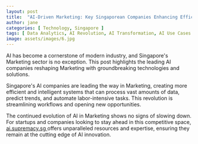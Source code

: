 ```yaml
---
layout: post
title:  "AI-Driven Marketing: Key Singaporean Companies Enhancing Efficiency"
author: jane
categories: [ Technology, Singapore ]
tags: [ Data Analytics, AI Revolution, AI Transformation, AI Use Cases ]
image: assets/images/6.jpg
---
```


AI has become a cornerstone of modern industry, and Singapore's Marketing sector is no exception. This post highlights the leading AI companies reshaping Marketing with groundbreaking technologies and solutions.

Singapore's AI companies are leading the way in Marketing, creating more efficient and intelligent systems that can process vast amounts of data, predict trends, and automate labor-intensive tasks. This revolution is streamlining workflows and opening new opportunities.

The continued evolution of AI in Marketing shows no signs of slowing down. For startups and companies looking to stay ahead in this competitive space, <a href="https://ai.supremacy.sg" target="_blank"> ai.supremacy.sg </a> offers unparalleled resources and expertise, ensuring they remain at the cutting edge of AI innovation.
